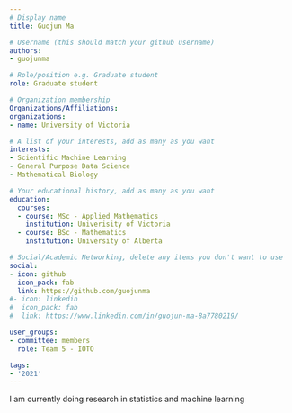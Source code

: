 ```yaml
---
# Display name
title: Guojun Ma

# Username (this should match your github username)
authors:
- guojunma

# Role/position e.g. Graduate student
role: Graduate student

# Organization membership
Organizations/Affiliations:
organizations:
- name: University of Victoria

# A list of your interests, add as many as you want
interests:
- Scientific Machine Learning
- General Purpose Data Science
- Mathematical Biology

# Your educational history, add as many as you want
education:
  courses:
  - course: MSc - Applied Mathematics
    institution: Univerisity of Victoria
  - course: BSc - Mathematics
    institution: University of Alberta

# Social/Academic Networking, delete any items you don't want to use
social:
- icon: github
  icon_pack: fab
  link: https://github.com/guojunma
#- icon: linkedin
#  icon_pack: fab
#  link: https://www.linkedin.com/in/guojun-ma-8a7780219/

user_groups:
- committee: members
  role: Team 5 - IOTO

tags:
- '2021'
---
```

I am currently doing research in statistics and machine learning
